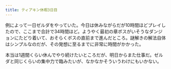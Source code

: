 ```yaml
---
title: ティアキン休暇3日目
---
```


例によって一日ゼルダをやっていた。今日は休みながらだが10時間ほどプレイしたので、ここまで合計で34時間ほど。ようやく最初の章ボスがいそうなダンジョンにたどり着いて、おそらくボスの直前まで進んだところ。謎解きの解法自体はシンプルなのだが、その発想に至るまでに非常に時間がかかった。

本当は1週間くらい休んでやり続けたいところだが、明日からまた仕事だ。ゼルダと同じくらいの集中力で臨みたいが、なかなかそういうわけにもいかない。
